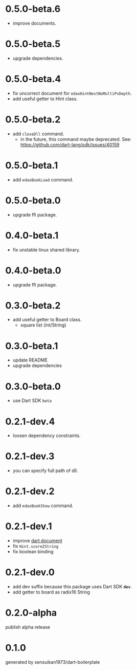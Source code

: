 # 0.5.0-beta.6

- improve documents.

# 0.5.0-beta.5

- upgrade dependencies.

# 0.5.0-beta.4

- fix uncorrect document for `edaxHintNextNoMultiPvDepth`.
- add useful getter to Hint class.

# 0.5.0-beta.2

- add `closeDll` command.
  - in the future, this command maybe deprecated. See: https://github.com/dart-lang/sdk/issues/40159

# 0.5.0-beta.1

- add `edaxBookLoad` command.

# 0.5.0-beta.0

- upgrade ffi package.

# 0.4.0-beta.1

- fix unstable linux shared library.

# 0.4.0-beta.0

- upgrade ffi package.

# 0.3.0-beta.2

- add useful getter to Board class.
  - square list (int/String)

# 0.3.0-beta.1

- update README
- upgrade dependencies

# 0.3.0-beta.0

- use Dart SDK `beta`

# 0.2.1-dev.4

- loosen dependency constraints.

# 0.2.1-dev.3

- you can specify full path of dll.

# 0.2.1-dev.2

- add `edaxBookShow` command.

# 0.2.1-dev.1

- improve [dart document](https://sensuikan1973.github.io/libedax4dart/)
- fix `Hint.score2String`
- fix boolean binding

# 0.2.1-dev.0

- add dev suffix because this package uses Dart SDK **`dev`**.
- add getter to board as radix16 String

# 0.2.0-alpha

publish alpha release

# 0.1.0

generated by sensuikan1973/dart-boilerplate
